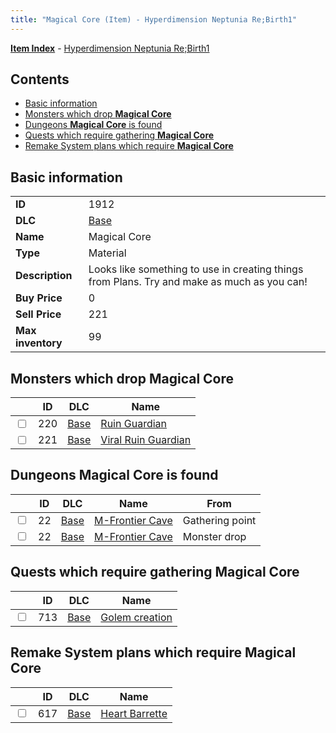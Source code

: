 ```yaml
---
title: "Magical Core (Item) - Hyperdimension Neptunia Re;Birth1"
---
```


[**Item Index**](/neptunia/rb1/item/index.html) - [Hyperdimension Neptunia Re;Birth1](/neptunia/rb1)

## Contents

- [Basic information](#basic-information)
- [Monsters which drop **Magical Core**](#monsters-which-drop-magical-core)
- [Dungeons **Magical Core** is found](#dungeons-magical-core-is-found)
- [Quests which require gathering **Magical Core**](#quests-which-require-gathering-magical-core)
- [Remake System plans which require **Magical Core**](#remake-system-plans-which-require-magical-core)

## Basic information

|   |   |
| -- | -- |
| **ID** | 1912 |
| **DLC** | [Base](/neptunia/rb1/dlc/1-base.html) |
| **Name** | Magical Core |
| **Type** | Material |
| **Description** | Looks like something to use in creating things from Plans. Try and make as much as you can! |
| **Buy Price** | 0 |
| **Sell Price** | 221 |
| **Max inventory** | 99 |


## Monsters which drop **Magical Core**

|    | ID | DLC | Name |
| -- | -- | --- | ---- |
| <input type="checkbox" id="rb1-monster-1-220" class="trackbox" /> | 220 | [Base](/neptunia/rb1/dlc/1-base.html) | [Ruin Guardian](/neptunia/rb1/monster/1-220-ruin-guardian.html) |
| <input type="checkbox" id="rb1-monster-1-221" class="trackbox" /> | 221 | [Base](/neptunia/rb1/dlc/1-base.html) | [Viral Ruin Guardian](/neptunia/rb1/monster/1-221-viral-ruin-guardian.html) |


## Dungeons **Magical Core** is found

|    | ID | DLC | Name | From |
| -- | -- | --- | ---- | ---- |
| <input type="checkbox" id="rb1-dungeon-1-22" class="trackbox" /> | 22 | [Base](/neptunia/rb1/dlc/1-base.html) | [M-Frontier Cave](/neptunia/rb1/dungeon/1-22-m-frontier-cave.html) | Gathering point |
| <input type="checkbox" id="rb1-dungeon-1-22" class="trackbox" /> | 22 | [Base](/neptunia/rb1/dlc/1-base.html) | [M-Frontier Cave](/neptunia/rb1/dungeon/1-22-m-frontier-cave.html) | Monster drop |


## Quests which require gathering **Magical Core**

|    | ID | DLC | Name |
| -- | -- | --- | ---- |
| <input type="checkbox" id="rb1-quest-1-713" class="trackbox" /> | 713 | [Base](/neptunia/rb1/dlc/1-base.html) | [Golem creation](/neptunia/rb1/quest/1-713-golem-creation.html) |


## Remake System plans which require **Magical Core**

|    | ID | DLC | Name |
| -- | -- | --- | ---- |
| <input type="checkbox" id="rb1-quest-1-617" class="trackbox" /> | 617 | [Base](/neptunia/rb1/dlc/1-base.html) | [Heart Barrette](/neptunia/rb1/quest/1-617-heart-barrette.html) |
